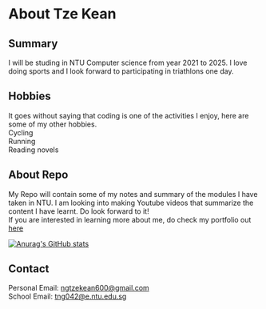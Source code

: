 # About Tze Kean

## Summary

I will be studing in NTU Computer science from year 2021 to 2025. I love doing sports and I look forward to participating in triathlons one day.  

## Hobbies

It goes without saying that coding is one of the activities I enjoy, here are some of my other hobbies.  
Cycling  
Running  
Reading novels  

## About Repo

My Repo will contain some of my notes and summary of the modules I have taken in NTU. I am looking into making Youtube videos that summarize the content I have learnt. Do look forward to it!  
If you are interested in learning more about me, do check my portfolio out [here](https://hiiamtzekean.github.io/TzeKean.github.io/)

[![Anurag's GitHub stats](https://github-readme-stats.vercel.app/api?username=HiIAmTzeKean)](https://github.com/anuraghazra/github-readme-stats)

## Contact
Personal Email: ngtzekean600@gmail.com  
School Email: tng042@e.ntu.edu.sg
